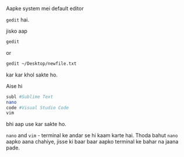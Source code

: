 Aapke system mei default editor 

`gedit` hai.

jisko aap 

```bash
gedit
```
or

```bash
gedit ~/Desktop/newfile.txt
```

kar kar khol sakte ho.

Aise hi

```bash
subl #Sublime Text
nano 
code #Visual Studio Code
vim
```

bhi aap use kar sakte ho.

`nano` and `vim` - terminal ke andar se hi kaam karte hai. Thoda bahut `nano` aapko aana chahiye, jisse ki baar baar aapko terminal ke bahar na jaana pade.